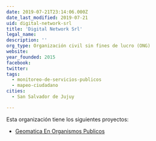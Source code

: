 ```yaml
---
date: 2019-07-21T23:14:06.000Z
date_last_modified: 2019-07-21
uid: digital-network-srl
title: 'Digital Network Srl'
legal_name: 
description: ''
org_type: Organización civil sin fines de lucro (ONG)
website: 
year_founded: 2015
facebook: 
twitter: 
tags:
  - monitoreo-de-servicios-publicos
  - mapeo-ciudadano
cities: 
  - San Salvador de Jujuy

---
```


Esta organización tiene los siguientes proyectos:

- [Geomatica En Organismos Publicos](/proyectos/geomatica-en-organismos-publicos)
